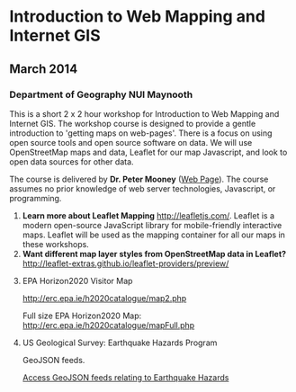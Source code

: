 <h1>Introduction to Web Mapping and Internet GIS</h1>

<h2>March 2014</h2>

<h3>Department of Geography NUI Maynooth</h3>

<p>
This is a short 2 x 2 hour workshop for Introduction to Web Mapping and Internet GIS. The workshop course is designed to provide a gentle introduction to 'getting maps on web-pages'. There is a focus on using open source tools and open source software on data. We will use OpenStreetMap maps and data, Leaflet for our map Javascript, and look to open data sources for other data. 

</p>

<p>
The course is delivered by <b>Dr. Peter Mooney</b> (<a href = "http://www.peterm7.com/mobile/me/">Web Page</a>). The course assumes no prior knowledge of web server technologies, Javascript, or programming. 
</p>


<ol>

<li>
<b>Learn more about Leaflet Mapping</b> <a href = "http://leafletjs.com/">http://leafletjs.com/</a>. Leaflet is a modern open-source JavaScript library for mobile-friendly interactive maps. Leaflet will be used as the mapping container for all our maps in these workshops. 
</li>

<li>
<b>Want different map layer styles from OpenStreetMap data in Leaflet?</b>
<a href = "http://leaflet-extras.github.io/leaflet-providers/preview/">http://leaflet-extras.github.io/leaflet-providers/preview/</a>

</li>

<li>

EPA Horizon2020 Visitor Map

<a href = "http://erc.epa.ie/h2020catalogue/map2.php">http://erc.epa.ie/h2020catalogue/map2.php</a>

Full size EPA Horizon2020 Map: http://erc.epa.ie/h2020catalogue/mapFull.php
</li>

<li>
US Geological Survey: Earthquake Hazards Program

GeoJSON feeds. 

<a href = "http://earthquake.usgs.gov/earthquakes/feed/v1.0/geojson.php">Access GeoJSON feeds relating to Earthquake Hazards</a>

</li>

</ol>
